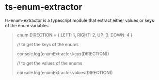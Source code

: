 # ts-enum-extractor
ts-enum-extractor is a typescript module that extract either values or keys of the enum variables.

> enum DIRECTION = {
>   LEFT: 1,
>   RIGHT: 2,
>   UP: 3,
>   DOWN: 4
> }
> 
> // to get the keys of the enums
> 
> console.log(enumExtractor.keys(DIRECTION))
> 
> // to get the values of the enums
> 
> console.log(enumExtractor.values(DIRECTION))